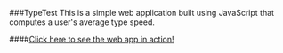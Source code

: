 ###TypeTest
This is a simple web application built using JavaScript that computes a user's average type speed.

####[Click here to see the web app in action!](http://jonathandeiven.com/typetest)
